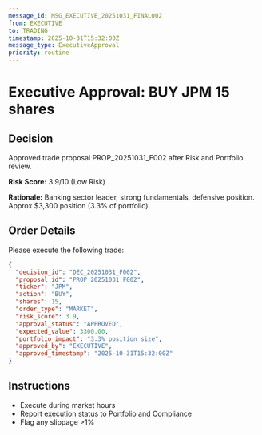 ```yaml
---
message_id: MSG_EXECUTIVE_20251031_FINAL002
from: EXECUTIVE
to: TRADING
timestamp: 2025-10-31T15:32:00Z
message_type: ExecutiveApproval
priority: routine
---
```


# Executive Approval: BUY JPM 15 shares

## Decision

Approved trade proposal PROP_20251031_F002 after Risk and Portfolio review.

**Risk Score:** 3.9/10 (Low Risk)

**Rationale:** Banking sector leader, strong fundamentals, defensive position. Approx $3,300 position (3.3% of portfolio).

## Order Details

Please execute the following trade:

```json
{
  "decision_id": "DEC_20251031_F002",
  "proposal_id": "PROP_20251031_F002",
  "ticker": "JPM",
  "action": "BUY",
  "shares": 15,
  "order_type": "MARKET",
  "risk_score": 3.9,
  "approval_status": "APPROVED",
  "expected_value": 3300.00,
  "portfolio_impact": "3.3% position size",
  "approved_by": "EXECUTIVE",
  "approved_timestamp": "2025-10-31T15:32:00Z"
}
```

## Instructions

- Execute during market hours
- Report execution status to Portfolio and Compliance
- Flag any slippage >1%
